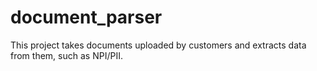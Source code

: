 # document_parser
This project takes documents uploaded by customers and extracts data from them, such as NPI/PII.
